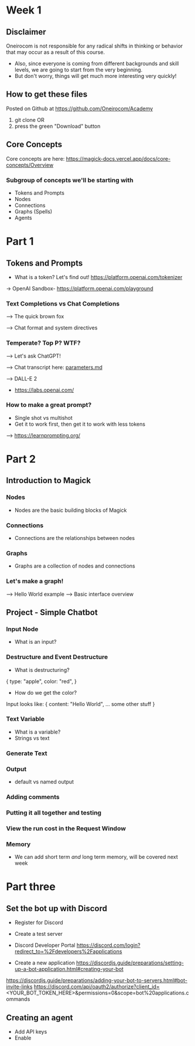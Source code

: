 # Week 1

## Disclaimer
Oneirocom is not responsible for any radical shifts in thinking or behavior that may occur as a result of this course.
- Also, since everyone is coming from different backgrounds and skill levels, we are going to start from the very beginning.
- But don't worry, things will get much more interesting very quickly!

## How to get these files

Posted on Github at https://github.com/Oneirocom/Academy

1. git clone OR
2. press the green "Download" button

## Core Concepts

Core concepts are here: https://magick-docs.vercel.app/docs/core-concepts/Overview

### Subgroup of concepts we'll be starting with

- Tokens and Prompts
- Nodes
- Connections
- Graphs (Spells)
- Agents

# Part 1

## Tokens and Prompts

- What is a token? Let's find out!
https://platform.openai.com/tokenizer

-> OpenAI Sandbox- https://platform.openai.com/playground

### Text Completions vs Chat Completions
--> The quick brown fox

--> Chat format and system directives

### Temperate? Top P? WTF?

--> Let's ask ChatGPT!

--> Chat transcript here: [parameters.md](./parameters.md)

--> DALL-E 2
- https://labs.openai.com/

### How to make a great prompt?

 - Single shot vs multishot
 - Get it to work first, then get it to work with less tokens

 --> https://learnprompting.org/

# Part 2
## Introduction to Magick

### Nodes

- Nodes are the basic building blocks of Magick

### Connections

- Connections are the relationships between nodes

### Graphs

- Graphs are a collection of nodes and connections

### Let's make a graph!
--> Hello World example
--> Basic interface overview

## Project - Simple Chatbot

### Input Node
- What is an input?

### Destructure and Event Destructure
- What is destructuring?

{
    type: "apple",
    color: "red",
}

- How do we get the color?

Input looks like:
{
    content: "Hello World",
    ... some other stuff
}

### Text Variable
- What is a variable?
- Strings vs text

### Generate Text

### Output
 - default vs named output

### Adding comments

### Putting it all together and testing

### View the run cost in the Request Window

### Memory
 - We can add short term *and* long term memory, will be covered next week

# Part three

## Set the bot up with Discord

- Register for Discord

- Create a test server

- Discord Developer Portal
https://discord.com/login?redirect_to=%2Fdevelopers%2Fapplications

- Create a new application
https://discordjs.guide/preparations/setting-up-a-bot-application.html#creating-your-bot

https://discordjs.guide/preparations/adding-your-bot-to-servers.html#bot-invite-links
https://discord.com/api/oauth2/authorize?client_id=<YOUR_BOT_TOKEN_HERE>&permissions=0&scope=bot%20applications.commands

## Creating an agent

- Add API keys
- Enable
